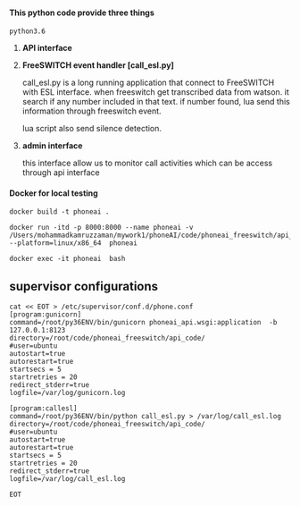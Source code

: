 
#### This python code provide three things
```
python3.6
```

1) **API interface**

2) **FreeSWITCH event handler [call_esl.py]**

    call_esl.py is a long running application that connect to FreeSWITCH with
    ESL interface.
    when freeswitch get transcribed data from watson. it search if any number included
    in that text. if number found, lua send this information through freeswitch event.

    lua script also send silence detection.

3) **admin interface**

    this interface allow us to monitor call activities which can be
    access through api interface


#### Docker for local testing
```
docker build -t phoneai .

docker run -itd -p 8000:8000 --name phoneai -v /Users/mohammadkamruzzaman/mywork1/phoneAI/code/phoneai_freeswitch/api_code:/app --platform=linux/x86_64  phoneai

docker exec -it phoneai  bash
```


## supervisor configurations
```
cat << EOT > /etc/supervisor/conf.d/phone.conf
[program:gunicorn]
command=/root/py36ENV/bin/gunicorn phoneai_api.wsgi:application  -b 127.0.0.1:8123
directory=/root/code/phoneai_freeswitch/api_code/
#user=ubuntu
autostart=true
autorestart=true
startsecs = 5
startretries = 20
redirect_stderr=true
logfile=/var/log/gunicorn.log

[program:callesl]
command=/root/py36ENV/bin/python call_esl.py > /var/log/call_esl.log
directory=/root/code/phoneai_freeswitch/api_code/
#user=ubuntu
autostart=true
autorestart=true
startsecs = 5
startretries = 20
redirect_stderr=true
logfile=/var/log/call_esl.log

EOT
```
